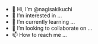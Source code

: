 - 👋 Hi, I’m @nagisakikuchi
- 👀 I’m interested in ...
- 🌱 I’m currently learning ...
- 💞️ I’m looking to collaborate on ...
- 📫 How to reach me ...

<!---
nagisakikuchi/nagisakikuchi is a ✨ special ✨ repository because its `README.md` (this file) appears on your GitHub profile.
You can click the Preview link to take a look at your changes.
--->
